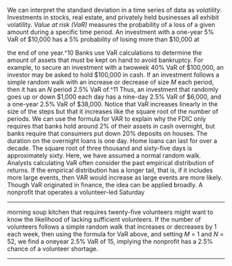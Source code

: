 We can interpret the standard deviation in a time series of data as _volatility_. Investments in stocks, real estate, and privately held businesses all exhibit volatility. _Value at risk (VaR)_ measures the probability of a loss of a given amount during a specific time period. An investment with a one-year 5% VaR of $10,000 has a 5% probability of losing more than $10,000 at 

the end of one year.^10 Banks use VaR calculations to determine the amount of assets that must be kept on hand to avoid bankruptcy. For example, to secure an investment with a twoweek 40% VaR of $100,000, an investor may be asked to hold $100,000 in cash. If an investment follows a simple random walk with an increase or decrease of size _M_ each period, then it has an _N_ period 2.5% VaR of.^11 Thus, an investment that randomly goes up or down $1,000 each day has a nine-day 2.5% VaR of $6,000, and a one-year 2.5% VaR of $38,000. Notice that VaR increases linearly in the size of the steps but that it increases like the square root of the number of periods. We can use the formula for VAR to explain why the FDIC only requires that banks hold around 2% of their assets in cash overnight, but banks require that consumers put down 20% deposits on houses. The duration on the overnight loans is one day. Home loans can last for over a decade. The square root of three thousand and sixty-five days is approximately sixty. Here, we have assumed a normal random walk. Analysts calculating VaR often consider the past empirical distribution of returns. If the empirical distribution has a longer tail, that is, if it includes more large events, then VAR would increase as large events are more likely. Though VaR originated in finance, the idea can be applied broadly. A nonprofit that operates a volunteer-led Saturday 

---

morning soup kitchen that requires twenty-five volunteers might want to know the likelihood of lacking sufficient volunteers. If the number of volunteers follows a simple random walk that increases or decreases by 1 each week, then using the formula for VaR above, and setting _M_ = 1 and _N_ = 52, we find a oneyear 2.5% VaR of 15, implying the nonprofit has a 2.5% chance of a volunteer shortage. 

---